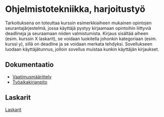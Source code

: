 # Ohjelmistotekniikka, harjoitustyö

Tarkoituksena on toteuttaa kurssin esimerkkiaiheen mukainen opintojen seurantajärjestelmä, jossa käyttäjä pystyy kirjaamaan opintoihin liittyviä deadlineja ja seuraamaan niiden valmistumista. Kirjaus sisältää aiheen (esim. kurssin X laskarit), se voidaan luokitella johonkin kategoriaan (esim. kurssi y), sillä on deadline ja se voidaan merkata tehdyksi. Sovellukseen luodaan käyttäjätunnus, jolloin sovellus muistaa kunkin käyttäjän kirjaukset.

## Dokumentaatio

- [Vaatimusmäärittely](./dokumentaatio/vaatimusmaarittely.md)
- [Työaikakirjanpito](./dokumentaatio/tuntikirjanpito.md)

## Laskarit
 [Laskarit](https://github.com/miikuel/ot-harjoitustyo/tree/main/laskarit)
